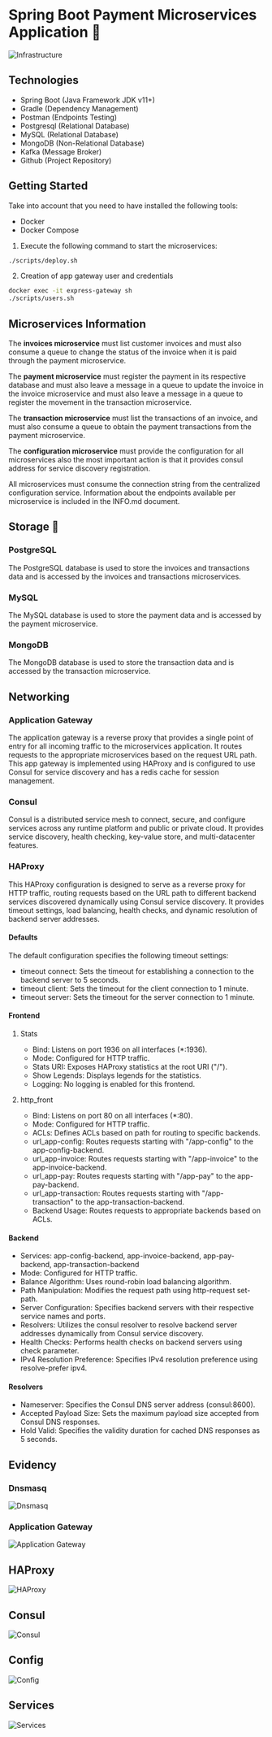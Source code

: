 # Spring Boot Payment Microservices Application 🚀

![Infrastructure](./resources/infrastructure.png)

## Technologies

- Spring Boot (Java Framework JDK v11+)
- Gradle (Dependency Management)
- Postman (Endpoints Testing)
- Postgresql (Relational Database)
- MySQL (Relational Database)
- MongoDB (Non-Relational Database)
- Kafka (Message Broker)
- Github (Project Repository)

## Getting Started

Take into account that you need to have installed the following tools:

- Docker
- Docker Compose

1. Execute the following command to start the microservices:

```bash
./scripts/deploy.sh
```

2. Creation of app gateway user and credentials

```bash
docker exec -it express-gateway sh
./scripts/users.sh
```

## Microservices Information

The **invoices microservice** must list customer invoices and must also consume a queue to change the status of the invoice when it is paid through the payment microservice.

The **payment microservice** must register the payment in its respective database and must also leave a message in a queue to update the invoice in the invoice microservice and must also leave a message in a queue to register the movement in the transaction microservice.

The **transaction microservice** must list the transactions of an invoice, and must also consume a queue to obtain the payment transactions from the payment microservice.

The **configuration microservice** must provide the configuration for all microservices also the most important action is that it provides consul address for service discovery registration.  

All microservices must consume the connection string from the centralized configuration service. Information about the endpoints available per microservice is included in the INFO.md document.


## Storage 📜

### PostgreSQL

The PostgreSQL database is used to store the invoices and transactions data and is accessed by the invoices and transactions microservices.

### MySQL

The MySQL database is used to store the payment data and is accessed by the payment microservice.

### MongoDB

The MongoDB database is used to store the transaction data and is accessed by the transaction microservice.

## Networking

### Application Gateway

The application gateway is a reverse proxy that provides a single point of entry for all incoming traffic to the microservices application. It routes requests to the appropriate microservices based on the request URL path. This app gateway is implemented using HAProxy and is configured to use Consul for service discovery and has a redis cache for session management.

### Consul

Consul is a distributed service mesh to connect, secure, and configure services across any runtime platform and public or private cloud. It provides service discovery, health checking, key-value store, and multi-datacenter features.

### HAProxy

This HAProxy configuration is designed to serve as a reverse proxy for HTTP traffic, routing requests based on the URL path to different backend services discovered dynamically using Consul service discovery. It provides timeout settings, load balancing, health checks, and dynamic resolution of backend server addresses.

#### Defaults

The default configuration specifies the following timeout settings:

- timeout connect: Sets the timeout for establishing a connection to the backend server to 5 seconds.
- timeout client: Sets the timeout for the client connection to 1 minute.
- timeout server: Sets the timeout for the server connection to 1 minute.

#### Frontend 

1. Stats

    - Bind: Listens on port 1936 on all interfaces (*:1936).
    - Mode: Configured for HTTP traffic.
    - Stats URI: Exposes HAProxy statistics at the root URI ("/").
    - Show Legends: Displays legends for the statistics.
    - Logging: No logging is enabled for this frontend.

2. http_front

    - Bind: Listens on port 80 on all interfaces (*:80).
    - Mode: Configured for HTTP traffic.
    - ACLs: Defines ACLs based on path for routing to specific backends.
    - url_app-config: Routes requests starting with "/app-config" to the app-config-backend.
    - url_app-invoice: Routes requests starting with "/app-invoice" to the app-invoice-backend.
    - url_app-pay: Routes requests starting with "/app-pay" to the app-pay-backend.
    - url_app-transaction: Routes requests starting with "/app-transaction" to the app-transaction-backend.
    - Backend Usage: Routes requests to appropriate backends based on ACLs.

#### Backend

- Services: app-config-backend, app-invoice-backend, app-pay-backend, app-transaction-backend
- Mode: Configured for HTTP traffic.
- Balance Algorithm: Uses round-robin load balancing algorithm.
- Path Manipulation: Modifies the request path using http-request set-path.
- Server Configuration: Specifies backend servers with their respective service names and ports.
- Resolvers: Utilizes the consul resolver to resolve backend server addresses dynamically from Consul service discovery.
- Health Checks: Performs health checks on backend servers using check parameter.
- IPv4 Resolution Preference: Specifies IPv4 resolution preference using resolve-prefer ipv4.

#### Resolvers

- Nameserver: Specifies the Consul DNS server address (consul:8600).
- Accepted Payload Size: Sets the maximum payload size accepted from Consul DNS responses.
- Hold Valid: Specifies the validity duration for cached DNS responses as 5 seconds.

## Evidency

### Dnsmasq

![Dnsmasq](./resources/dnsmasq.png)

### Application Gateway

![Application Gateway](./resources/app-gateway.png)

## HAProxy

![HAProxy](./resources/haproxy.png)

## Consul

![Consul](./resources/consul.png)

## Config

![Config](./resources/config.png)

## Services

![Services](./resources/services.png)

